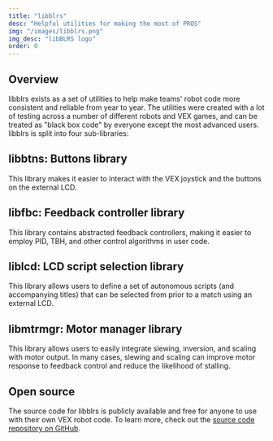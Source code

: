 ```yaml
---
title: "libblrs"
desc: "Helpful utilities for making the most of PROS"
img: "/images/libblrs.png"
img_desc: "libBLRS logo"
order: 0
---
```


## Overview
libblrs exists as a set of utilities to help make teams' robot code more consistent and reliable from year to year. The utilities were created with a lot of testing across a number of different robots and VEX games, and can be treated as "black box code" by everyone except the most advanced users. libblrs is split into four sub-libraries:

## libbtns: Buttons library
This library makes it easier to interact with the VEX joystick and the buttons on the external LCD.

## libfbc: Feedback controller library
This library contains abstracted feedback controllers, making it easier to employ PID, TBH, and other control algorithms in user code.

## liblcd: LCD script selection library
This library allows users to define a set of autonomous scripts (and accompanying titles) that can be selected from prior to a match using an external LCD.

## libmtrmgr: Motor manager library
This library allows users to easily integrate slewing, inversion, and scaling with motor output. In many cases, slewing and scaling can improve motor response to feedback control and reduce the likelihood of stalling.

## Open source
The source code for libblrs is publicly available and free for anyone to use with their own VEX robot code. To learn more, check out the [source code repository on GitHub](https://github.com/purduesigbots/libblrs).
